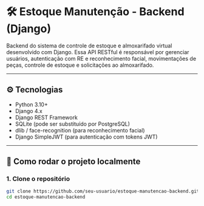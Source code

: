 # 🛠️ Estoque Manutenção - Backend (Django)

Backend do sistema de controle de estoque e almoxarifado virtual desenvolvido com Django. Essa API RESTful é responsável por gerenciar usuários, autenticação com RE e reconhecimento facial, movimentações de peças, controle de estoque e solicitações ao almoxarifado.

---

## ⚙️ Tecnologias

- Python 3.10+
- Django 4.x
- Django REST Framework
- SQLite (pode ser substituído por PostgreSQL)
- dlib / face-recognition (para reconhecimento facial)
- Django SimpleJWT (para autenticação com tokens JWT)

---

## 🚀 Como rodar o projeto localmente

### 1. Clone o repositório

```bash
git clone https://github.com/seu-usuario/estoque-manutencao-backend.git
cd estoque-manutencao-backend
```
